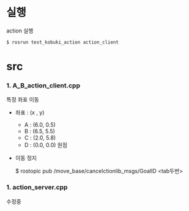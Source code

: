 # 실행

action 실행

    $ rosrun test_kobuki_action action_client


# src

### 1. A_B_action_client.cpp
특정 좌표 이동
* 좌표 : (x , y)
    * A : (6.0, 0.5)
    * B : (6.5, 5.5)
    * C : (2.0, 5.8)
    * D : (0.0, 0.0) 원점

* 이동 정지

    $ rostopic pub /move_base/cancelctionlib_msgs/GoalID <tab두번>

### 1. action_server.cpp
수정중
